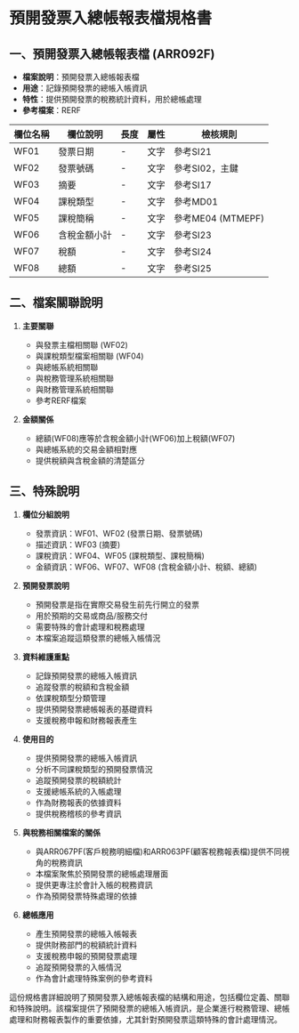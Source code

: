 # 預開發票入總帳報表檔規格書

## 一、預開發票入總帳報表檔 (ARR092F)
- **檔案說明**：預開發票入總帳報表檔
- **用途**：記錄預開發票的總帳入帳資訊
- **特性**：提供預開發票的稅務統計資料，用於總帳處理
- **參考檔案**：RERF

| 欄位名稱 | 欄位說明 | 長度 | 屬性 | 檢核規則 |
|---------|---------|------|------|----------|
| WF01 | 發票日期 | - | 文字 | 參考SI21 |
| WF02 | 發票號碼 | - | 文字 | 參考SI02，主鍵 |
| WF03 | 摘要 | - | 文字 | 參考SI17 |
| WF04 | 課稅類型 | - | 文字 | 參考MD01 |
| WF05 | 課稅簡稱 | - | 文字 | 參考ME04 (MTMEPF) |
| WF06 | 含稅金額小計 | - | 文字 | 參考SI23 |
| WF07 | 稅額 | - | 文字 | 參考SI24 |
| WF08 | 總額 | - | 文字 | 參考SI25 |

## 二、檔案關聯說明

1. **主要關聯**
   - 與發票主檔相關聯 (WF02)
   - 與課稅類型檔案相關聯 (WF04)
   - 與總帳系統相關聯
   - 與稅務管理系統相關聯
   - 與財務管理系統相關聯
   - 參考RERF檔案

2. **金額關係**
   - 總額(WF08)應等於含稅金額小計(WF06)加上稅額(WF07)
   - 與總帳系統的交易金額相對應
   - 提供稅額與含稅金額的清楚區分

## 三、特殊說明

1. **欄位分組說明**
   - 發票資訊：WF01、WF02 (發票日期、發票號碼)
   - 描述資訊：WF03 (摘要)
   - 課稅資訊：WF04、WF05 (課稅類型、課稅簡稱)
   - 金額資訊：WF06、WF07、WF08 (含稅金額小計、稅額、總額)

2. **預開發票說明**
   - 預開發票是指在實際交易發生前先行開立的發票
   - 用於預期的交易或商品/服務交付
   - 需要特殊的會計處理和稅務處理
   - 本檔案追蹤這類發票的總帳入帳情況

3. **資料維護重點**
   - 記錄預開發票的總帳入帳資訊
   - 追蹤發票的稅額和含稅金額
   - 依課稅類型分類管理
   - 提供預開發票總帳報表的基礎資料
   - 支援稅務申報和財務報表產生

4. **使用目的**
   - 提供預開發票的總帳入帳資訊
   - 分析不同課稅類型的預開發票情況
   - 追蹤預開發票的稅額統計
   - 支援總帳系統的入帳處理
   - 作為財務報表的依據資料
   - 提供稅務稽核的參考資訊

5. **與稅務相關檔案的關係**
   - 與ARR067PF(客戶稅務明細檔)和ARR063PF(顧客稅務報表檔)提供不同視角的稅務資訊
   - 本檔案聚焦於預開發票的總帳處理層面
   - 提供更專注於會計入帳的稅務資訊
   - 作為預開發票特殊處理的依據

6. **總帳應用**
   - 產生預開發票的總帳入帳報表
   - 提供財務部門的稅額統計資料
   - 支援稅務申報的預開發票處理
   - 追蹤預開發票的入帳情況
   - 作為會計處理特殊案例的參考資料

這份規格書詳細說明了預開發票入總帳報表檔的結構和用途，包括欄位定義、關聯和特殊說明。該檔案提供了預開發票的總帳入帳資訊，是企業進行稅務管理、總帳處理和財務報表製作的重要依據，尤其針對預開發票這類特殊的會計處理情況。 